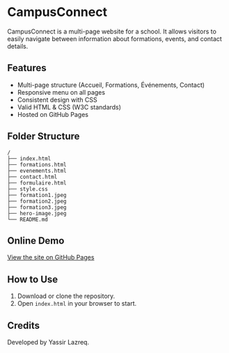 # CampusConnect

CampusConnect is a multi-page website for a school. It allows visitors to easily navigate between information about formations, events, and contact details.

## Features

- Multi-page structure (Accueil, Formations, Événements, Contact)
- Responsive menu on all pages
- Consistent design with CSS
- Valid HTML & CSS (W3C standards)
- Hosted on GitHub Pages

## Folder Structure

```
/
├── index.html
├── formations.html
├── evenements.html
├── contact.html
├── formulaire.html
├── style.css
├── formation1.jpeg
├── formation2.jpeg
├── formation3.jpeg
├── hero-image.jpeg
└── README.md
```

## Online Demo

[View the site on GitHub Pages](https://yassir-lazreq.github.io/Campus-Connect/)

## How to Use

1. Download or clone the repository.
2. Open `index.html` in your browser to start.

## Credits

Developed by Yassir Lazreq.
